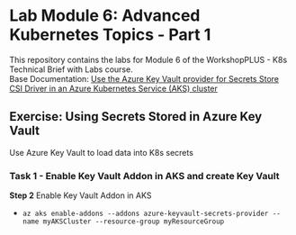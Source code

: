 # Lab Module 6: Advanced Kubernetes Topics - Part 1

This repository contains the labs for Module 6 of the WorkshopPLUS - K8s Technical Brief with Labs course.
</br>
Base Documentation: [Use the Azure Key Vault provider for Secrets Store CSI Driver in an Azure Kubernetes Service (AKS) cluster](https://learn.microsoft.com/en-us/azure/aks/csi-secrets-store-driver)

## Exercise: Using Secrets Stored in Azure Key Vault

Use Azure Key Vault to load data into K8s secrets

### Task 1 - Enable Key Vault Addon in AKS and create Key Vault

__Step 2__ Enable Key Vault Addon in AKS

* `az aks enable-addons --addons azure-keyvault-secrets-provider --name myAKSCluster --resource-group myResourceGroup`

